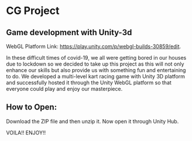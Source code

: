 # CG Project
Game development with Unity-3d
--
WebGL Platform Link: https://play.unity.com/p/webgl-builds-30859/edit.

In these difficult times of covid-19, we all were getting
bored in our houses due to lockdown so we decided to take
up this project as this will not only enhance our skills but
also provide us with something fun and entertaining to do.
We developed a multi-level kart racing game with Unity
3D platform and successfully hosted it through the Unity
WebGL platform so that everyone could play and enjoy our
masterpiece.

How to Open:
--
Download the ZIP file and then unzip it. Now open it through Unity Hub.

VOILA!! ENJOY!!
